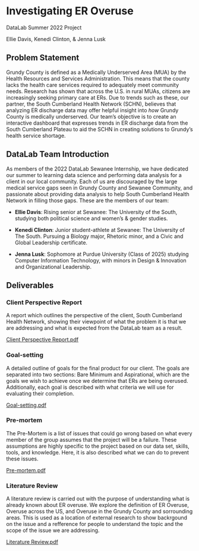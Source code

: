 # Investigating ER Overuse

DataLab Summer 2022 Project

Ellie Davis, Kenedi Clinton, & Jenna Lusk

## Problem Statement
Grundy County is defined as a Medically Underserved Area (MUA) by the Health Resources and Services Administration. This means that the county lacks the health care services required to adequately meet community needs. Research has shown that across the U.S. in rural MUAs, citizens are increasingly seeking primary care at ERs. Due to trends such as these, our partner, the South Cumberland Health Network (SCHN), believes that analyzing ER discharge data may offer helpful insight into _how_ Grundy County is medically underserved. Our team’s objective is to create an interactive dashboard that expresses trends in ER discharge data from the South Cumberland Plateau to aid the SCHN in creating solutions to Grundy’s health service shortage.

## DataLab Team Introduction
As members of the 2022 DataLab Sewanee Internship, we have dedicated our summer to learning data science and performing data analysis for a client in our local community. Each of us are discouraged by the large medical service gaps seen in Grundy County and Sewanee Community, and passionate about providing data analysis to help South Cumberland Health Network in filling those gaps. These are the members of our team:

- **Ellie Davis**: Rising senior at Sewanee: The University of the South, studying both political science and women’s & gender studies.

- **Kenedi Clinton**: Junior student-athlete at Sewanee: The University of The South. Pursuing a Biology major, Rhetoric minor, and a Civic and Global Leadership certificate.

- **Jenna Lusk**: Sophomore at Purdue University (Class of 2025) studying Computer Information Technology, with minors in Design & Innovation and Organizational Leadership. 

## Deliverables
### Client Perspective Report

A report which outlines the perspective of the client, South Cumberland Health Network, showing their viewpoint of what the problem it is that we are addressing and what is expected from the DataLab team as a result.

[Client Perspective Report.pdf](https://github.com/sewaneedata/ER/files/8950670/Client.Perspective.Report.pdf)

### Goal-setting

A detailed outline of goals for the final product for our client. The goals are separated into two sections: Bare Minimum and Aspirational, which are the goals we wish to achieve once we determine that ERs are being overused. Additionally, each goal is described with what criteria we will use for evaluating their completion.

[Goal-setting.pdf](https://github.com/sewaneedata/ER/files/8950678/Goal-setting.pdf)

### Pre-mortem

The Pre-Mortem is a list of issues that could go wrong based on what every member of the group assumes that the project will be a failure. These assumptions are highly specific to the project based on our data set, skills, tools, and knowledge. Here, it is also described what we can do to prevent these issues.

[Pre-mortem.pdf](https://github.com/sewaneedata/ER/files/8950679/Pre-mortem.pdf)

### Literature Review

A literature review is carried out with the purpose of understanding what is already known about ER overuse. We explore the definition of ER Overuse, Overuse across the US, and Overuse in the Grundy County and sorrounding areas. This is used as a location of external research to show backrgound on the issue and a refference for people to understand the topic and the scope of the issue we are addressing. 

[Literature Review.pdf](https://github.com/sewaneedata/ER/files/8979025/Literature.Review.pdf)
